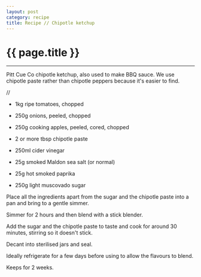 ```yaml
---
layout: post
category: recipe
title: Recipe // Chipotle ketchup
---
```


{{ page.title }}
================


---

Pitt Cue Co chipotle ketchup, also used to make BBQ sauce. We use chipotle paste rather than chipotle peppers because it's easier to find.

//

- 1kg ripe tomatoes, chopped

- 250g onions, peeled, chopped

- 250g cooking apples, peeled, cored, chopped

- 2 or more tbsp chipotle paste

- 250ml cider vinegar

- 25g smoked Maldon sea salt (or normal)

- 25g hot smoked paprika

- 250g light muscovado sugar

Place all the ingredients apart from the sugar and the chipotle paste into a pan and bring to a gentle simmer.

Simmer for 2 hours and then blend with a stick blender.

Add the sugar and the chipotle paste to taste and cook for around 30 minutes, stirring so it doesn't stick.

Decant into sterilised jars and seal.

Ideally refrigerate for a few days before using to allow the flavours to blend.

Keeps for 2 weeks.
